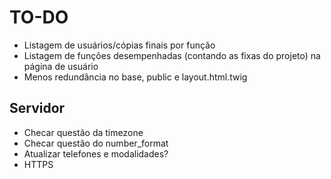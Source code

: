 # TO-DO

- Listagem de usuários/cópias finais por função
- Listagem de funções desempenhadas (contando as fixas do projeto) na página de usuário
- Menos redundância no base, public e layout.html.twig

## Servidor

- Checar questão da timezone
- Checar questão do number_format
- Atualizar telefones e modalidades?
- HTTPS
